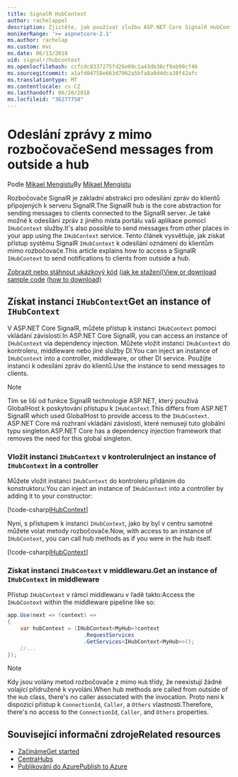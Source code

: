 ```yaml
---
title: SignalR HubContext
author: rachelappel
description: Zjistěte, jak používat službu ASP.NET Core SignalR HubContext pro zasílání oznámení klientům mimo rozbočovače.
monikerRange: '>= aspnetcore-2.1'
ms.author: rachelap
ms.custom: mvc
ms.date: 06/13/2018
uid: signalr/hubcontext
ms.openlocfilehash: ccfcdc8337275fd26e09c1a43db36cf9ab90cf46
ms.sourcegitcommit: a1afd04758e663d7062a5bfa8a0d4dca38f42afc
ms.translationtype: MT
ms.contentlocale: cs-CZ
ms.lasthandoff: 06/20/2018
ms.locfileid: "36277758"
---
```

# <a name="send-messages-from-outside-a-hub"></a><span data-ttu-id="73430-103">Odeslání zprávy z mimo rozbočovače</span><span class="sxs-lookup"><span data-stu-id="73430-103">Send messages from outside a hub</span></span>

<span data-ttu-id="73430-104">Podle [Mikael Mengistu](https://twitter.com/MikaelM_12)</span><span class="sxs-lookup"><span data-stu-id="73430-104">By [Mikael Mengistu](https://twitter.com/MikaelM_12)</span></span>

<span data-ttu-id="73430-105">Rozbočovače SignalR je základní abstrakci pro odesílání zpráv do klientů připojených k serveru SignalR.</span><span class="sxs-lookup"><span data-stu-id="73430-105">The SignalR hub is the core abstraction for sending messages to clients connected to the SignalR server.</span></span> <span data-ttu-id="73430-106">Je také možné k odesílání zpráv z jiného místa portálu vaší aplikace pomocí `IHubContext` služby.</span><span class="sxs-lookup"><span data-stu-id="73430-106">It's also possible to send messages from other places in your app using the `IHubContext` service.</span></span> <span data-ttu-id="73430-107">Tento článek vysvětluje, jak získat přístup systému SignalR `IHubContext` k odesílání oznámení do klientům mimo rozbočovače.</span><span class="sxs-lookup"><span data-stu-id="73430-107">This article explains how to access a SignalR `IHubContext` to send notifications to clients from outside a hub.</span></span>

<span data-ttu-id="73430-108">[Zobrazit nebo stáhnout ukázkový kód](https://github.com/aspnet/Docs/tree/master/aspnetcore/signalr/hubcontext/sample/) [(jak ke stažení)](xref:tutorials/index#how-to-download-a-sample)</span><span class="sxs-lookup"><span data-stu-id="73430-108">[View or download sample code](https://github.com/aspnet/Docs/tree/master/aspnetcore/signalr/hubcontext/sample/) [(how to download)](xref:tutorials/index#how-to-download-a-sample)</span></span>

## <a name="get-an-instance-of-ihubcontext"></a><span data-ttu-id="73430-109">Získat instanci `IHubContext`</span><span class="sxs-lookup"><span data-stu-id="73430-109">Get an instance of `IHubContext`</span></span>

<span data-ttu-id="73430-110">V ASP.NET Core SignalR, můžete přístup k instanci `IHubContext` pomocí vkládání závislostí.</span><span class="sxs-lookup"><span data-stu-id="73430-110">In ASP.NET Core SignalR, you can access an instance of `IHubContext` via dependency injection.</span></span> <span data-ttu-id="73430-111">Můžete vložit instanci `IHubContext` do kontroleru, middleware nebo jiné služby DI.</span><span class="sxs-lookup"><span data-stu-id="73430-111">You can inject an instance of `IHubContext` into a controller, middleware, or other DI service.</span></span> <span data-ttu-id="73430-112">Použijte instanci k odesílání zpráv do klientů.</span><span class="sxs-lookup"><span data-stu-id="73430-112">Use the instance to send messages to clients.</span></span>

> [!NOTE]
> <span data-ttu-id="73430-113">Tím se liší od funkce SignalR technologie ASP.NET, který používá GlobalHost k poskytování přístupu k `IHubContext`.</span><span class="sxs-lookup"><span data-stu-id="73430-113">This differs from ASP.NET SignalR which used GlobalHost to provide access to the `IHubContext`.</span></span> <span data-ttu-id="73430-114">ASP.NET Core má rozhraní vkládání závislostí, které nemusejí tuto globální typu singleton.</span><span class="sxs-lookup"><span data-stu-id="73430-114">ASP.NET Core has a dependency injection framework that removes the need for this global singleton.</span></span>

### <a name="inject-an-instance-of-ihubcontext-in-a-controller"></a><span data-ttu-id="73430-115">Vložit instanci `IHubContext` v kontroleru</span><span class="sxs-lookup"><span data-stu-id="73430-115">Inject an instance of `IHubContext` in a controller</span></span>

<span data-ttu-id="73430-116">Můžete vložit instanci `IHubContext` do kontroleru přidáním do konstruktoru:</span><span class="sxs-lookup"><span data-stu-id="73430-116">You can inject an instance of `IHubContext` into a controller by adding it to your constructor:</span></span>

[!code-csharp[IHubContext](hubcontext/sample/Controllers/HomeController.cs?range=12-19,57)]

<span data-ttu-id="73430-117">Nyní, s přístupem k instanci `IHubContext`, jako by byl v centru samotné můžete volat metody rozbočovače.</span><span class="sxs-lookup"><span data-stu-id="73430-117">Now, with access to an instance of `IHubContext`, you can call hub methods as if you were in the hub itself.</span></span>

[!code-csharp[IHubContext](hubcontext/sample/Controllers/HomeController.cs?range=21-25)]

### <a name="get-an-instance-of-ihubcontext-in-middleware"></a><span data-ttu-id="73430-118">Získat instanci `IHubContext` v middlewaru.</span><span class="sxs-lookup"><span data-stu-id="73430-118">Get an instance of `IHubContext` in middleware</span></span>

<span data-ttu-id="73430-119">Přístup `IHubContext` v rámci middlewaru v řadě takto:</span><span class="sxs-lookup"><span data-stu-id="73430-119">Access the `IHubContext` within the middleware pipeline like so:</span></span>

```csharp
app.Use(next => (context) =>
{
    var hubContext = (IHubContext<MyHub>)context
                        .RequestServices
                        .GetServices<IHubContext<MyHub>>();
    //...
});
```

> [!NOTE]
> <span data-ttu-id="73430-120">Kdy jsou volány metod rozbočovače z mimo `Hub` třídy, že neexistují žádné volající přidružené k vyvolání.</span><span class="sxs-lookup"><span data-stu-id="73430-120">When hub methods are called from outside of the `Hub` class, there's no caller associated with the invocation.</span></span> <span data-ttu-id="73430-121">Proto není k dispozici přístup k `ConnectionId`, `Caller`, a `Others` vlastnosti.</span><span class="sxs-lookup"><span data-stu-id="73430-121">Therefore, there's no access to the `ConnectionId`, `Caller`, and `Others` properties.</span></span>

## <a name="related-resources"></a><span data-ttu-id="73430-122">Související informační zdroje</span><span class="sxs-lookup"><span data-stu-id="73430-122">Related resources</span></span>

* [<span data-ttu-id="73430-123">Začínáme</span><span class="sxs-lookup"><span data-stu-id="73430-123">Get started</span></span>](xref:tutorials/signalr)
* [<span data-ttu-id="73430-124">Centra</span><span class="sxs-lookup"><span data-stu-id="73430-124">Hubs</span></span>](xref:signalr/hubs)
* [<span data-ttu-id="73430-125">Publikování do Azure</span><span class="sxs-lookup"><span data-stu-id="73430-125">Publish to Azure</span></span>](xref:signalr/publish-to-azure-web-app)
